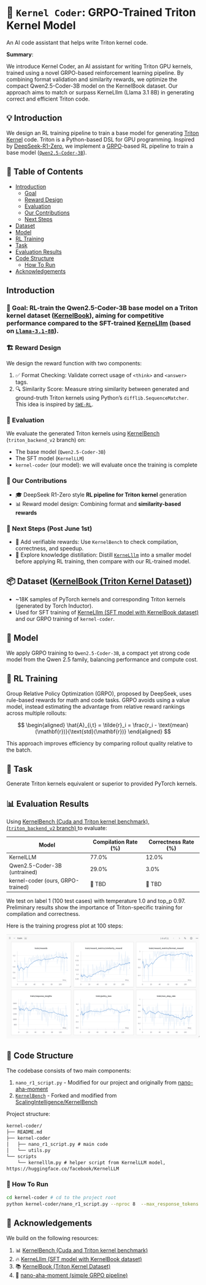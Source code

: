 # 🚀 `Kernel Coder`: GRPO-Trained Triton Kernel Model

An AI code assistant that helps write Triton kernel code.

**Summary**:

We introduce Kernel Coder, an AI assistant for writing Triton GPU kernels, trained using a novel GRPO-based reinforcement learning pipeline. By combining format validation and similarity rewards, we optimize the compact Qwen2.5-Coder-3B model on the KernelBook dataset. Our approach aims to match or surpass KerneLllm (Llama 3.1 8B) in generating correct and efficient Triton code.

## 💡 Introduction

We design an RL training pipeline to train a base model for generating [Triton Kernel](https://openai.com/index/triton/) code. Triton is a Python-based DSL for GPU programming. Inspired by [DeepSeek-R1-Zero](https://arxiv.org/abs/2501.12948), we implement a [GRPO](https://arxiv.org/abs/2402.03300)-based RL pipeline to train a base model ([`Qwen2.5-Coder-3B`](https://huggingface.co/Qwen/Qwen2.5-Coder-3B)).

## 📑 Table of Contents

- [Introduction](#Introduction)
	- [Goal](#-goal)
	- [Reward Design](#️-reward-design)
	- [Evaluation](#-evaluation)
	- [Our Contributions](#-our-contributions)
	- [Next Steps](#-next-steps-post-june-1st)
- [Dataset](#-dataset)
- [Model](#-model)
- [RL Training](#-rl-training)
- [Task](#task)
- [Evaluation Results](#evaluation-results)
- [Code Structure](#code-structure)
	- [How To Run](#-how-to-run)
- [Acknowledgements](#acknowledgements)

## Introduction

### 🎯 Goal: RL-train the Qwen2.5-Coder-3B base model on a Triton kernel dataset ([KernelBook](https://huggingface.co/datasets/GPUMODE/KernelBook)), aiming for competitive performance compared to the SFT-trained [KerneLllm](https://huggingface.co/facebook/KernelLLM) (based on [`Llama-3.1-8B`](https://huggingface.co/meta-llama/Llama-3.1-8B)).

### 🏗️ Reward Design

We design the reward function with two components:

1. ✅ Format Checking: Validate correct usage of `<think>` and `<answer>` tags.
2.	🔍 Similarity Score: Measure string similarity between generated and ground-truth Triton kernels using Python’s `difflib.SequenceMatcher`. This idea is inspired by [`SWE-RL`](https://arxiv.org/abs/2502.18449).

### 🧪 Evaluation

We evaluate the generated Triton kernels using [KernelBench](https://github.com/ScalingIntelligence/KernelBench.git) (`triton_backend_v2` branch) on:

- The base model (`Qwen2.5-Coder-3B`)
- The SFT model (`KernelLLM`)
- `kernel-coder` (our model): we will evaluate once the training is complete

### 🌟 Our Contributions

-  🎓 DeepSeek R1-Zero style **RL pipeline for Triton kernel** generation
-  📊 Reward model design: Combining format and **similarity-based rewards**


### 🔭 Next Steps (Post June 1st)

-	🧪 Add verifiable rewards: Use `KernelBench` to check compilation, correctness, and speedup.
-	🔄 Explore knowledge distillation: Distill [`KerneLllm`](https://huggingface.co/facebook/KernelLLM) into a smaller model before applying RL training, then compare with our RL-trained model.


## 📦 Dataset ([KernelBook (Triton Kernel Dataset)](https://huggingface.co/datasets/GPUMODE/KernelBook))

- ~18K samples of PyTorch kernels and corresponding Triton kernels (generated by Torch Inductor).
- Used for SFT training of [KerneLllm (SFT model with KernelBook dataset)](https://huggingface.co/facebook/KernelLLM) and our GRPO training of `kernel-coder`.


## 🧠 Model

We apply GRPO training to `Qwen2.5-Coder-3B`, a compact yet strong code model from the Qwen 2.5 family, balancing performance and compute cost.


## 🔄 RL Training

Group Relative Policy Optimization (GRPO), proposed by DeepSeek, uses rule-based rewards for math and code tasks. GRPO avoids using a value model, instead estimating the advantage from relative reward rankings across multiple rollouts:

$$
\begin{aligned}
\hat{A}_{i,t} = \tilde{r}_i = \frac{r_i - \text{mean}(\mathbf{r})}{\text{std}(\mathbf{r})}
\end{aligned}
$$

This approach improves efficiency by comparing rollout quality relative to the batch.


## 🧪 Task

Generate Triton kernels equivalent or superior to provided PyTorch kernels.


## 📊 Evaluation Results

Using [KernelBench (Cuda and Triton kernel benchmark), (`triton_backend_v2` branch) ](https://github.com/ScalingIntelligence/KernelBench.git) to evaluate:

| Model | Compilation Rate (%) | Correctness Rate (%) |
|-------|---------------------|---------------------|
| KernelLLM | 77.0% | 12.0% |
| Qwen2.5-Coder-3B (untrained) | 29.0% | 3.0% |
| kernel-coder (ours, GRPO-trained) | 🚧 TBD | 🚧 TBD |

We test on label 1 (100 test cases) with temperature 1.0 and top_p 0.97. Preliminary results show the importance of Triton-specific training for compilation and correctness.

Here is the training progress plot at 100 steps:

![kernel-coder_1](assets/kernel-coder_1.png)

## 📂 Code Structure

The codebase consists of two main components:
1. `nano_r1_script.py` - Modified for our project and originally from [nano-aha-moment](https://github.com/McGill-NLP/nano-aha-moment/blob/f6384878831796fc29f560016e3cd570d264b823/nano_r1_script.py)
2. [`KernelBench`](https://github.com/insop/KernelBench) - Forked and modified from [ScalingIntelligence/KernelBench](https://github.com/ScalingIntelligence/KernelBench)

Project structure:

```
kernel-coder/
├── README.md
├── kernel-coder
│   ├── nano_r1_script.py # main code
│   └── utils.py
└── scripts
    └── kernelllm.py # helper script from KernelLLM model, https://huggingface.co/facebook/KernelLLM
```

### 🏃 How To Run

```bash
cd kernel-coder # cd to the project root
python kernel-coder/nano_r1_script.py --nproc 8  --max_response_tokens 2048

```


## 🙏 Acknowledgements

We build on the following resources:

1. 📊 [KernelBench (Cuda and Triton kernel benchmark)](https://github.com/ScalingIntelligence/KernelBench.git)
2. 🔥 [KerneLllm (SFT model with KernelBook dataset)](https://huggingface.co/facebook/KernelLLM)
3. 📚 [KernelBook (Triton Kernel Dataset)](https://huggingface.co/datasets/GPUMODE/KernelBook)
4. 🧪 [nano-aha-moment (simple GRPO pipeline)](https://github.com/McGill-NLP/nano-aha-moment)
